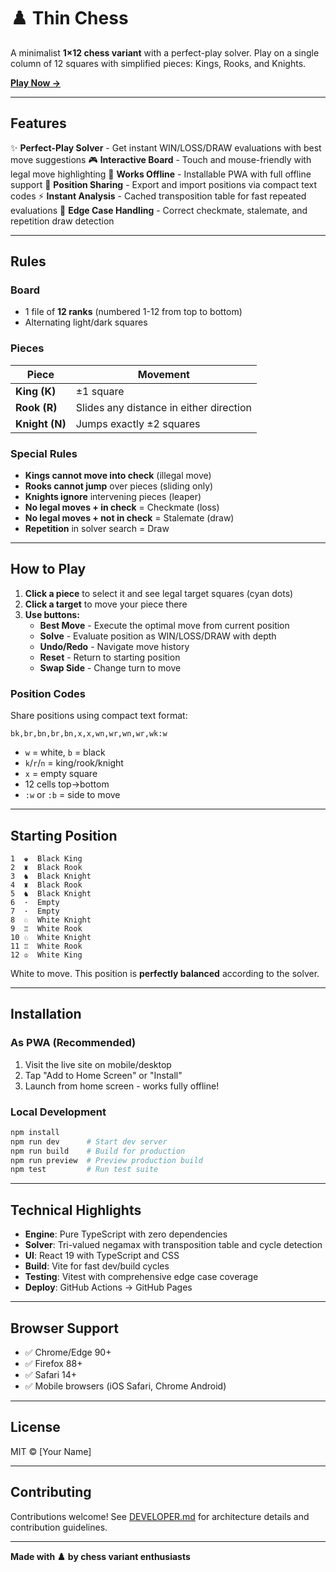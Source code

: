 # ♟️ Thin Chess

A minimalist **1×12 chess variant** with a perfect-play solver. Play on a single column of 12 squares with simplified pieces: Kings, Rooks, and Knights.

**[Play Now →](https://jmtrafny.github.io/jmtrafny.github.io/)**

---

## Features

✨ **Perfect-Play Solver** - Get instant WIN/LOSS/DRAW evaluations with best move suggestions
🎮 **Interactive Board** - Touch and mouse-friendly with legal move highlighting
📴 **Works Offline** - Installable PWA with full offline support
💾 **Position Sharing** - Export and import positions via compact text codes
⚡ **Instant Analysis** - Cached transposition table for fast repeated evaluations
🎯 **Edge Case Handling** - Correct checkmate, stalemate, and repetition draw detection

---

## Rules

### Board
- 1 file of **12 ranks** (numbered 1-12 from top to bottom)
- Alternating light/dark squares

### Pieces
| Piece | Movement |
|-------|----------|
| **King (K)** | ±1 square |
| **Rook (R)** | Slides any distance in either direction |
| **Knight (N)** | Jumps exactly ±2 squares |

### Special Rules
- **Kings cannot move into check** (illegal move)
- **Rooks cannot jump** over pieces (sliding only)
- **Knights ignore** intervening pieces (leaper)
- **No legal moves + in check** = Checkmate (loss)
- **No legal moves + not in check** = Stalemate (draw)
- **Repetition** in solver search = Draw

---

## How to Play

1. **Click a piece** to select it and see legal target squares (cyan dots)
2. **Click a target** to move your piece there
3. **Use buttons:**
   - **Best Move** - Execute the optimal move from current position
   - **Solve** - Evaluate position as WIN/LOSS/DRAW with depth
   - **Undo/Redo** - Navigate move history
   - **Reset** - Return to starting position
   - **Swap Side** - Change turn to move

### Position Codes

Share positions using compact text format:
```
bk,br,bn,br,bn,x,x,wn,wr,wn,wr,wk:w
```
- `w` = white, `b` = black
- `k`/`r`/`n` = king/rook/knight
- `x` = empty square
- 12 cells top→bottom
- `:w` or `:b` = side to move

---

## Starting Position

```
1  ♚  Black King
2  ♜  Black Rook
3  ♞  Black Knight
4  ♜  Black Rook
5  ♞  Black Knight
6  ·  Empty
7  ·  Empty
8  ♘  White Knight
9  ♖  White Rook
10 ♘  White Knight
11 ♖  White Rook
12 ♔  White King
```

White to move. This position is **perfectly balanced** according to the solver.

---

## Installation

### As PWA (Recommended)
1. Visit the live site on mobile/desktop
2. Tap "Add to Home Screen" or "Install"
3. Launch from home screen - works fully offline!

### Local Development
```bash
npm install
npm run dev      # Start dev server
npm run build    # Build for production
npm run preview  # Preview production build
npm test         # Run test suite
```

---

## Technical Highlights

- **Engine**: Pure TypeScript with zero dependencies
- **Solver**: Tri-valued negamax with transposition table and cycle detection
- **UI**: React 19 with TypeScript and CSS
- **Build**: Vite for fast dev/build cycles
- **Testing**: Vitest with comprehensive edge case coverage
- **Deploy**: GitHub Actions → GitHub Pages

---

## Browser Support

- ✅ Chrome/Edge 90+
- ✅ Firefox 88+
- ✅ Safari 14+
- ✅ Mobile browsers (iOS Safari, Chrome Android)

---

## License

MIT © [Your Name]

---

## Contributing

Contributions welcome! See [DEVELOPER.md](DEVELOPER.md) for architecture details and contribution guidelines.

---

**Made with ♟️ by chess variant enthusiasts**
